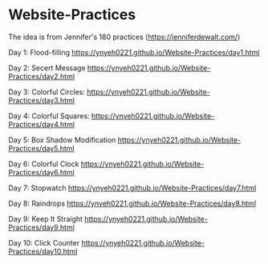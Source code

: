 # Website-Practices

The idea is from Jennifer's 180 practices (https://jenniferdewalt.com/)

Day 1: Flood-filling https://ynyeh0221.github.io/Website-Practices/day1.html

Day 2: Secert Message https://ynyeh0221.github.io/Website-Practices/day2.html

Day 3: Colorful Circles: https://ynyeh0221.github.io/Website-Practices/day3.html

Day 4: Colorful Squares: https://ynyeh0221.github.io/Website-Practices/day4.html

Day 5: Box Shadow Modification https://ynyeh0221.github.io/Website-Practices/day5.html

Day 6: Colorful Clock https://ynyeh0221.github.io/Website-Practices/day6.html

Day 7: Stopwatch https://ynyeh0221.github.io/Website-Practices/day7.html

Day 8: Raindrops https://ynyeh0221.github.io/Website-Practices/day8.html

Day 9: Keep It Straight https://ynyeh0221.github.io/Website-Practices/day9.html

Day 10: Click Counter https://ynyeh0221.github.io/Website-Practices/day10.html
